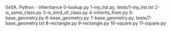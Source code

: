 0x0A. Python - Inheritance
0-lookup.py 1-my_list.py, tests/1-my_list.txt 2-is_same_class.py 3-is_kind_of_class.py 4-inherits_from.py 5-base_geometry.py 6-base_geometry.py 7-base_geometry.py, tests/7-base_geometry.txt 8-rectangle.py 9-rectangle.py 10-square.py 11-square.py
